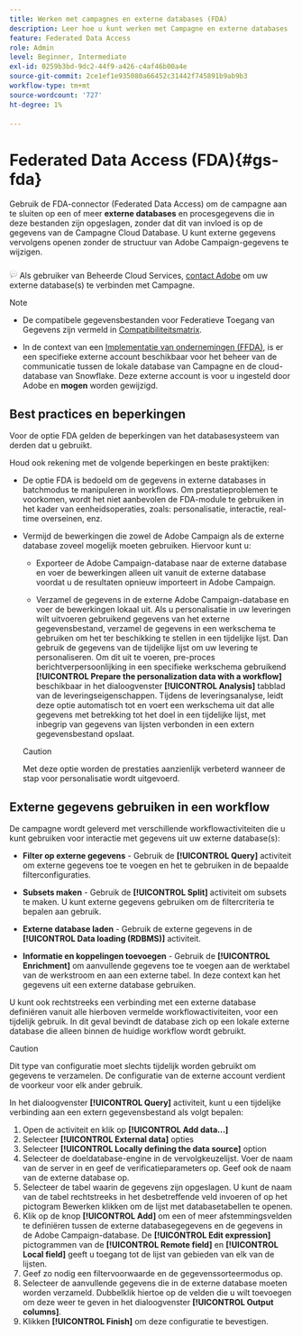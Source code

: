 ```yaml
---
title: Werken met campagnes en externe databases (FDA)
description: Leer hoe u kunt werken met Campagne en externe databases
feature: Federated Data Access
role: Admin
level: Beginner, Intermediate
exl-id: 0259b3bd-9dc2-44f9-a426-c4af46b00a4e
source-git-commit: 2ce1ef1e935080a66452c31442f745891b9ab9b3
workflow-type: tm+mt
source-wordcount: '727'
ht-degree: 1%

---
```


# Federated Data Access (FDA){#gs-fda}

Gebruik de FDA-connector (Federated Data Access) om de campagne aan te sluiten op een of meer **externe databases** en procesgegevens die in deze bestanden zijn opgeslagen, zonder dat dit van invloed is op de gegevens van de Campagne Cloud Database. U kunt externe gegevens vervolgens openen zonder de structuur van Adobe Campaign-gegevens te wijzigen.

![](../assets/do-not-localize/speech.png)   Als gebruiker van Beheerde Cloud Services, [contact Adobe](../start/campaign-faq.md#support) om uw externe database(s) te verbinden met Campagne.


>[!NOTE]
>
>* De compatibele gegevensbestanden voor Federatieve Toegang van Gegevens zijn vermeld in [Compatibiliteitsmatrix](../start/compatibility-matrix.md).
>
>* In de context van een [Implementatie van ondernemingen (FFDA)](../architecture/enterprise-deployment.md), is er een specifieke externe account beschikbaar voor het beheer van de communicatie tussen de lokale database van Campagne en de cloud-database van Snowflake. Deze externe account is voor u ingesteld door Adobe en **mogen** worden gewijzigd.
>



## Best practices en beperkingen

Voor de optie FDA gelden de beperkingen van het databasesysteem van derden dat u gebruikt.

Houd ook rekening met de volgende beperkingen en beste praktijken:

* De optie FDA is bedoeld om de gegevens in externe databases in batchmodus te manipuleren in workflows. Om prestatieproblemen te voorkomen, wordt het niet aanbevolen de FDA-module te gebruiken in het kader van eenheidsoperaties, zoals: personalisatie, interactie, real-time overseinen, enz.

* Vermijd de bewerkingen die zowel de Adobe Campaign als de externe database zoveel mogelijk moeten gebruiken. Hiervoor kunt u:

   * Exporteer de Adobe Campaign-database naar de externe database en voer de bewerkingen alleen uit vanuit de externe database voordat u de resultaten opnieuw importeert in Adobe Campaign.

   * Verzamel de gegevens in de externe Adobe Campaign-database en voer de bewerkingen lokaal uit.
   Als u personalisatie in uw leveringen wilt uitvoeren gebruikend gegevens van het externe gegevensbestand, verzamel de gegevens in een werkschema te gebruiken om het ter beschikking te stellen in een tijdelijke lijst. Dan gebruik de gegevens van de tijdelijke lijst om uw levering te personaliseren. Om dit uit te voeren, pre-proces berichtverpersoonlijking in een specifieke werkschema gebruikend **[!UICONTROL Prepare the personalization data with a workflow]** beschikbaar in het dialoogvenster **[!UICONTROL Analysis]** tabblad van de leveringseigenschappen. Tijdens de leveringsanalyse, leidt deze optie automatisch tot en voert een werkschema uit dat alle gegevens met betrekking tot het doel in een tijdelijke lijst, met inbegrip van gegevens van lijsten verbonden in een extern gegevensbestand opslaat.

   >[!CAUTION]
   >
   >Met deze optie worden de prestaties aanzienlijk verbeterd wanneer de stap voor personalisatie wordt uitgevoerd.


## Externe gegevens gebruiken in een workflow

De campagne wordt geleverd met verschillende workflowactiviteiten die u kunt gebruiken voor interactie met gegevens uit uw externe database(s):

* **Filter op externe gegevens** - Gebruik de **[!UICONTROL Query]** activiteit om externe gegevens toe te voegen en het te gebruiken in de bepaalde filterconfiguraties.

* **Subsets maken** - Gebruik de **[!UICONTROL Split]** activiteit om subsets te maken. U kunt externe gegevens gebruiken om de filtercriteria te bepalen aan gebruik.

* **Externe database laden** - Gebruik de externe gegevens in de **[!UICONTROL Data loading (RDBMS)]** activiteit.

* **Informatie en koppelingen toevoegen** - Gebruik de **[!UICONTROL Enrichment]** om aanvullende gegevens toe te voegen aan de werktabel van de werkstroom en aan een externe tabel. In deze context kan het gegevens uit een externe database gebruiken.

U kunt ook rechtstreeks een verbinding met een externe database definiëren vanuit alle hierboven vermelde workflowactiviteiten, voor een tijdelijk gebruik. In dit geval bevindt de database zich op een lokale externe database die alleen binnen de huidige workflow wordt gebruikt.

>[!CAUTION]
>
>Dit type van configuratie moet slechts tijdelijk worden gebruikt om gegevens te verzamelen. De configuratie van de externe account verdient de voorkeur voor elk ander gebruik.

In het dialoogvenster **[!UICONTROL Query]** activiteit, kunt u een tijdelijke verbinding aan een extern gegevensbestand als volgt bepalen:

1. Open de activiteit en klik op **[!UICONTROL Add data...]**
1. Selecteer **[!UICONTROL External data]** opties
1. Selecteer **[!UICONTROL Locally defining the data source]** option
1. Selecteer de doeldatabase-engine in de vervolgkeuzelijst. Voer de naam van de server in en geef de verificatieparameters op. Geef ook de naam van de externe database op.
1. Selecteer de tabel waarin de gegevens zijn opgeslagen. U kunt de naam van de tabel rechtstreeks in het desbetreffende veld invoeren of op het pictogram Bewerken klikken om de lijst met databasetabellen te openen.
1. Klik op de knop **[!UICONTROL Add]** om een of meer afstemmingsvelden te definiëren tussen de externe databasegegevens en de gegevens in de Adobe Campaign-database. De **[!UICONTROL Edit expression]** pictogrammen van de **[!UICONTROL Remote field]** en **[!UICONTROL Local field]** geeft u toegang tot de lijst van gebieden van elk van de lijsten.
1. Geef zo nodig een filtervoorwaarde en de gegevenssorteermodus op.
1. Selecteer de aanvullende gegevens die in de externe database moeten worden verzameld. Dubbelklik hiertoe op de velden die u wilt toevoegen om deze weer te geven in het dialoogvenster **[!UICONTROL Output columns]**.
1. Klikken **[!UICONTROL Finish]** om deze configuratie te bevestigen.
